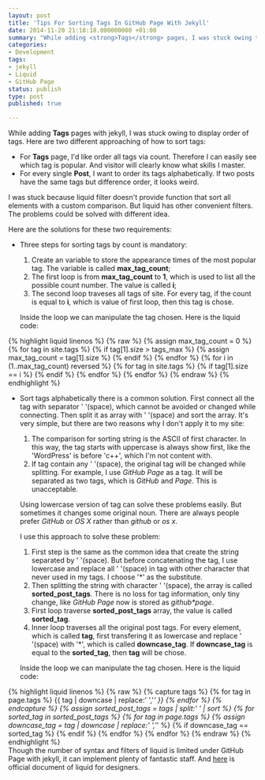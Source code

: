 ```yaml
---
layout: post
title: 'Tips For Sorting Tags In GitHub Page With Jekyll'
date: 2014-11-20 21:18:18.000000000 +01:00
summary: "While adding <strong>Tags</strong> pages, I was stuck owing to the order of tags."
categories:
- Development
tags:
- jekyll
- Liquid
- GitHub Page
status: publish
type: post
published: true

---
```


While adding **Tags** pages with jekyll, I was stuck owing to display order of tags. Here are two different approaching of how to sort tags:

- For **Tags** page, I'd like order all tags via count. Therefore I can easily see which tag is popular. And visitor will clearly know what skills I master.
- For every single **Post**, I want to order its tags alphabetically. If two posts have the same tags but difference order, it looks weird.

I was stuck because liquid filter doesn't provide function that sort all elements with a custom comparison. But liquid has other convenient filters. The problems could be solved with different idea.

Here are the solutions for these two requirements:

- Three steps for sorting tags by count is mandatory:
    1. Create an variable to store the appearance times of the most popular tag. The variable is called **max_tag_count**;
    2. The first loop is from **max_tag_count** to **1**, which is used to list all the possible count number. The value is called **i**;
    3. The second loop traveses all tags of site. For every tag, if the count is equal to **i**, which is value of first loop, then this tag is chose.
    
    Inside the loop we can manipulate the tag chosen. Here is the liquid code:

{% highlight liquid linenos %}
{% raw %}
{% assign max_tag_count = 0 %}
{% for tag in site.tags %}
  {% if tag[1].size > tags_max %}
    {% assign max_tag_count = tag[1].size %}
  {% endif %}
{% endfor %}
{% for i in (1..max_tag_count) reversed %}
  {% for tag in site.tags %}
    {% if tag[1].size == i %}
      <!-- Manipulation Code -->
    {% endif %}
  {% endfor %}
{% endfor %}
{% endraw %}
{% endhighlight %}
    
- Sort tags alphabetically there is a common solution. First connect all the tag with separator ' '(space), which cannot be avoided or changed while connecting. Then split it as array with ' '(space) and sort the array. It's very simple, but there are two reasons why I don't apply it to my site:
    1. The comparison for sorting string is the ASCII of first character. In this way, the tag starts with uppercase is always show first, like the 'WordPress' is before 'c++', which I'm not content with.
    2. If tag contain any ' '(space), the original tag will be changed while splitting. For example, I use _GitHub Page_ as a tag. It will be separated as two tags, which is _GitHub_ and _Page_. This is unacceptable.
    
    Using lowercase version of tag can solve these problems easily. But sometimes it changes some original noun. There are always people prefer _GitHub_ or _OS X_ rather than _github_ or _os x_.
    
    I use this approach to solve these problem:
    1. First step is the same as the common idea that create the string separated by ' '(space). But before concatenating the tag, I use lowercase and replace all ' '(space) in tag with other character that never used in my tags. I choose '\*' as the substitute.
    2. Then splitting the string with character ' '(space), the array is called **sorted_post_tags**. There is no loss for tag information, only tiny change, like _GitHub Page_ now is stored as _github*page_.
    3. First loop traverse **sorted_post_tags** array, the value is called **sorted_tag**.
    4. Inner loop traverses all the original post tags. For every element, which is called **tag**, first transfering it as lowercase and replace ' '(space) with '*', which is called **downcase_tag**. If **downcase_tag** is equal to the **sorted_tag**, then **tag** will be chose.
    
    Inside the loop we can manipulate the tag chosen. Here is the liquid code:

{% highlight liquid linenos %}
{% raw %}
{% capture tags %}
  {% for tag in page.tags %}
    {{ tag | downcase | replace:' ','*' }}
  {% endfor %}
{% endcapture %}
{% assign sorted_post_tags = tags | split:' ' | sort %}
{% for sorted_tag in sorted_post_tags %}
  {% for tag in page.tags %}
    {% assign downcase_tag = tag | downcase | replace:' ','*' %}
    {% if downcase_tag == sorted_tag %}
      <!-- Manipulation Code -->
    {% endif %}
  {% endfor %}
{% endfor %}
{% endraw %}
{% endhighlight %}
<br>
Though the number of syntax and filters of liquid is limited under GitHub Page with jekyll, it can implement plenty of fantastic staff. And [here](https://github.com/Shopify/liquid/wiki/Liquid-for-Designers) is official document of liquid for designers.